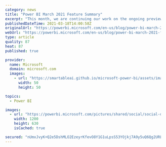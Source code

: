 ```yaml
---
category: news
title: "Power BI March 2021 Feature Summary"
excerpt: "This month, we are continuing our work on the ongoing previews of DirectQuery for PowerBI datasets and Azure Analysis Services, Small Multiples, and the Model View UI. Also, we are making it easier to specify filters in the DAX CALCULATE function. On the Service side, when you click on a dataset in the"
publishedDateTime: 2021-03-18T14:00:58Z
originalUrl: "https://powerbi.microsoft.com/en-us/blog/power-bi-march-2021-feature-summary/"
webUrl: "https://powerbi.microsoft.com/en-us/blog/power-bi-march-2021-feature-summary/"
type: article
quality: 87
heat: 87
published: true

provider:
  name: Microsoft
  domain: microsoft.com
  images:
    - url: "https://smartableai.github.io/microsoft-power-bi/assets/images/organizations/microsoft.com-50x50.jpg"
      width: 50
      height: 50

topics:
  - Power BI

images:
  - url: "https://powerbi.microsoft.com/pictures/shared/social/social-default-image.png"
    width: 1200
    height: 630
    isCached: true

secured: "nUmxJvyK+Q2e5DshMLO2EzeyrKfevO8Y1G1uLpsS53YOjkj7A9y5uQ6Qg2URLT6S3+aZAjn7io1U5vf4jx/LMMDKgAPo58x1IbYL5gmmfgxn47b7w9ArvQgED7mgzeyUtShhogQamdeVdHYQPFjo9AERd2yEsesWhMNHaAJ3lMJZE1q0vkQIuGWTGgjlB+OY6qj10eezBpBXp5g5j0oDWgbz/i9vC2FJW2Q9uyhCtnMfcy4uJ2z86LEAerT0Vtvqf7nRq3wXF+BFKquT2e96OZT7SRf5s0ZR24InoTBAnXSQTyTysOiMZrLoNB4LN13MtXv2Vs0cBuCqA5RBRWqSynSBu2okIOGDq/9B6T46VwM=;DftSQMLE0E1lYr8jQ3GXxg=="
---
```


